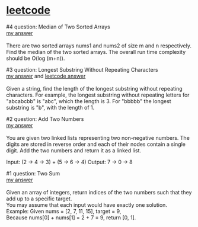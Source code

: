 # [leetcode](https://leetcode.com/problemset/algorithms/)

#4
question: Median of Two Sorted Arrays <br>[my answer](https://github.com/ityoung/leetcode/blob/master/MedianofTwoSortedArrays.c "run time complexity is O(N)")<br><br>
There are two sorted arrays nums1 and nums2 of size m and n respectively. Find the median of the two sorted arrays. The overall run time complexity should be O(log (m+n)).

#3
question: Longest Substring Without Repeating Characters  <br>
[my answer](https://github.com/ityoung/leetcode/blob/master/LongestSubstringWithoutRepeatingCharacters.c "run time complexity O(N^2)") and [leetcode answer](https://github.com/ityoung/leetcode/blob/master/T3-2.c "run time complexity O(N)")<br><br>
Given a string, find the length of the longest substring without repeating characters. For example, the longest substring without repeating letters for "abcabcbb" is "abc", which the length is 3. For "bbbbb" the longest substring is "b", with the length of 1.

#2
question: Add Two Numbers  <br>[my answer](https://github.com/ityoung/leetcode/blob/master/AddTwoNumbers.c)<br><br>
You are given two linked lists representing two non-negative numbers. The digits are stored in reverse order and each of their nodes contain a single digit. Add the two numbers and return it as a linked list.

Input: (2 -> 4 -> 3) + (5 -> 6 -> 4)
Output: 7 -> 0 -> 8

#1
question: Two Sum  <br>[my answer](https://github.com/ityoung/leetcode/blob/master/TwoSum.c)<br><br>
Given an array of integers, return indices of the two numbers such that they add up to a specific target.<br>
You may assume that each input would have exactly one solution.<br>
Example:
Given nums = [2, 7, 11, 15], target = 9,<br>
Because nums[0] + nums[1] = 2 + 7 = 9,
return [0, 1].
